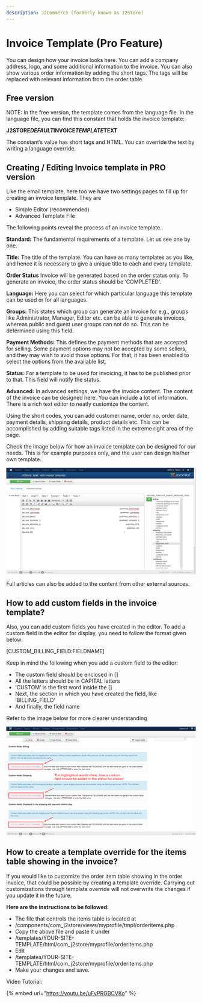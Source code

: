 ```yaml
---
description: J2Commerce (formerly known as J2Store)
---
```


# Invoice Template (Pro Feature)

You can design how your invoice looks here. You can add a company address, logo, and some additional information to the invoice. You can also show various order information by adding the short tags. The tags will be replaced with relevant information from the order table.

## Free version <a href="#free-version" id="free-version"></a>

NOTE: In the free version, the template comes from the language file. In the language file, you can find this constant that holds the invoice template:

**J2STORE**_**DEFAULT**_**INVOICE**_**TEMPLATE**_**TEXT**

The constant’s value has short tags and HTML. You can override the text by writing a language override.

## Creating / Editing Invoice template in PRO version <a href="#creating--editing-invoice-template-in-pro-version" id="creating--editing-invoice-template-in-pro-version"></a>

Like the email template, here too we have two settings pages to fill up for creating an invoice template. They are

* Simple Editor (recommended)
* Advanced Template File

The following points reveal the process of an invoice template.

**Standard:** The fundamental requirements of a template. Let us see one by one.

**Title:** The title of the template. You can have as many templates as you like, and hence it is necessary to give a unique title to each and every template.

**Order Status** Invoice will be generated based on the order status only. To generate an invoice, the order status should be ‘COMPLETED’.

**Language:** Here you can select for which particular language this template can be used or for all languages.

**Groups:** This states which group can generate an invoice for e.g., groups like Administrator, Manager, Editor etc. can be able to generate invoices, whereas public and guest user groups can not do so. This can be determined using this field.

**Payment Methods:** This defines the payment methods that are accepted for selling. Some payment options may not be accepted by some sellers, and they may wish to avoid those options. For that, it has been enabled to select the options from the available list.

**Status:** For a template to be used for invoicing, it has to be published prior to that. This field will notify the status.

**Advanced:** In advanced settings, we have the invoice content. The content of the invoice can be designed here. You can include a lot of information. There is a rich text editor to neatly customize the content.

Using the short codes, you can add customer name, order no, order date, payment details, shipping details, product details etc. This can be accomplished by adding suitable tags listed in the extreme right area of the page.

Check the image below for how an invoice template can be designed for our needs. This is for example purposes only, and the user can design his/her own template.

![invoice](https://raw.githubusercontent.com/j2store/doc-images/master/design/Invoice%20template/invoice%20template.png)

Full articles can also be added to the content from other external sources.

## How to add custom fields in the invoice template? <a href="#how-to-add-custom-fields-in-invoice-template" id="how-to-add-custom-fields-in-invoice-template"></a>

Also, you can add custom fields you have created in the editor. To add a custom field in the editor for display, you need to follow the format given below:

\[CUSTOM\_BILLING\_FIELD:FIELDNAME]

Keep in mind the following when you add a custom field to the editor:

* The custom field should be enclosed in \[]
* All the letters should be in CAPITAL letters
* ‘CUSTOM’ is the first word inside the \[]
* Next, the section in which you have created the field, like ‘BILLING\_FIELD’
* And finally, the field name

Refer to the image below for more clearer understanding

![custom](https://raw.githubusercontent.com/j2store/doc-images/master/design/Invoice%20template/guide-to-add-custom-field.png)

## How to create a template override for the items table showing in the invoice? <a href="#how-to-create-template-override-for-items-table-showing-in-the-invoice" id="how-to-create-template-override-for-items-table-showing-in-the-invoice"></a>

If you would like to customize the order item table showing in the order invoice, that could be possible by creating a template override. Carrying out customizations through template override will not overwrite the changes if you update it in the future.

**Here are the instructions to be followed:**

* The file that controls the items table is located at
* /components/com\_j2store/views/myprofile/tmpl/orderitems.php
* Copy the above file and paste it under
* /templates/YOUR-SITE-TEMPLATE/html/com\_j2store/myprofile/orderitems.php
* Edit
* /templates/YOUR-SITE-TEMPLATE/html/com\_j2store/myprofile/orderitems.php
* Make your changes and save.

Video Tutorial:

{% embed url="https://youtu.be/uFyPRGBCVKo" %}
